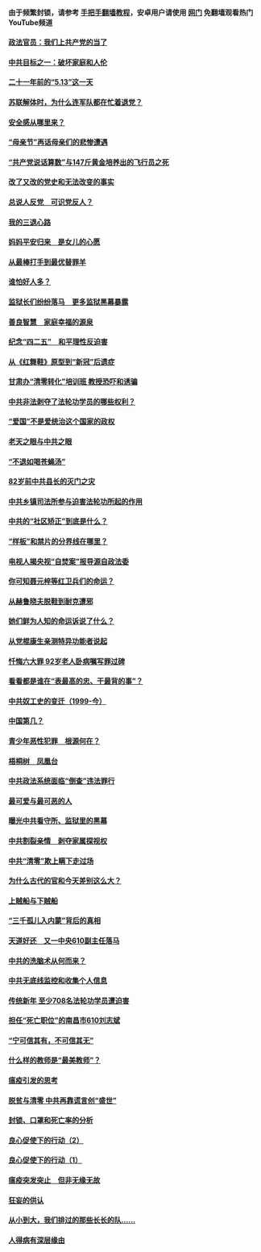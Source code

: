 #### 由于频繁封锁，请参考 [手把手翻墙教程](https://github.com/gfw-breaker/guides/wiki/)，安卓用户请使用 [网门](https://github.com/gfw-breaker/nogfw/blob/master/dl.md?t=05182101) 免翻墙观看热门YouTube频道 

#### [政法官员：我们上共产党的当了](../pages/19/425351.md?t=05182101) 

#### [中共目标之一：破坏家庭和人伦](../pages/19/424454.md?t=05182101) 

#### [二十一年前的“5.13”这一天](../pages/19/424814.md?t=05182101) 

#### [苏联解体时，为什么连军队都在忙着退党？](../pages/19/424335.md?t=05182101) 

#### [安全感从哪里来？](../pages/19/424336.md?t=05182101) 

#### [“母亲节”再话母亲们的悲惨遭遇](../pages/19/424234.md?t=05182101) 

#### [“共产党说话算数”与147斤黄金培养出的飞行员之死](../pages/19/424115.md?t=05182101) 

#### [改了又改的党史和无法改变的事实](../pages/19/424037.md?t=05182101) 

#### [总说人反党　可识党反人？](../pages/19/423820.md?t=05182101) 

#### [我的三退心路](../pages/19/423876.md?t=05182101) 

#### [妈妈平安归来　是女儿的心愿](../pages/19/423947.md?t=05182101) 

#### [从最棒打手到最优替罪羊](../pages/19/423819.md?t=05182101) 

#### [谁怕好人多？](../pages/19/423774.md?t=05182101) 

#### [监狱长们纷纷落马　更多监狱黑幕暴露](../pages/19/423787.md?t=05182101) 

#### [善良智慧　家庭幸福的源泉](../pages/19/423632.md?t=05182101) 

#### [纪念“四二五”　和平理性反迫害](../pages/19/423660.md?t=05182101) 

#### [从《红舞鞋》原型到“新冠”后遗症](../pages/19/423509.md?t=05182101) 

#### [甘肃办“清零转化”培训班 教授恐吓和诱骗](../pages/19/423498.md?t=05182101) 

#### [中共非法剥夺了法轮功学员的哪些权利？](../pages/19/423392.md?t=05182101) 

#### [“爱国”不是爱统治这个国家的政权](../pages/19/423029.md?t=05182101) 

#### [老天之眼与中共之眼](../pages/19/423378.md?t=05182101) 

#### [“不退如喝苍蝇汤”](../pages/19/423287.md?t=05182101) 

#### [82岁前中共县长的灭门之灾](../pages/19/423055.md?t=05182101) 

#### [中共乡镇司法所参与迫害法轮功所起的作用](../pages/19/423064.md?t=05182101) 

#### [中共的“社区矫正”到底是什么？](../pages/19/422870.md?t=05182101) 

#### [“样板”和禁片的分界线在哪里？](../pages/19/422704.md?t=05182101) 

#### [电视人揭央视“自焚案”报导源自政法委](../pages/19/422770.md?t=05182101) 

#### [你可知聂元梓等红卫兵们的命运？](../pages/19/422848.md?t=05182101) 

#### [从赫鲁晓夫脱鞋到耐克遭邪](../pages/19/422826.md?t=05182101) 

#### [她们鲜为人知的命运诉说了什么？](../pages/19/422754.md?t=05182101) 

#### [从党棍康生亲测特异功能者说起](../pages/19/422657.md?t=05182101) 

#### [忏悔六大罪 92岁老人卧病嘱写罪过碑](../pages/19/422750.md?t=05182101) 

#### [看看都是谁在“表最高的忠、干最背的事”？](../pages/19/422703.md?t=05182101) 

#### [中共奴工史的变迁（1999-今）](../pages/19/422656.md?t=05182101) 

#### [中国第几？](../pages/19/422496.md?t=05182101) 

#### [青少年恶性犯罪　根源何在？](../pages/19/422449.md?t=05182101) 

#### [梧桐树　凤凰台](../pages/19/422442.md?t=05182101) 

#### [中共政法系统面临“倒查”违法罪行](../pages/19/422497.md?t=05182101) 

#### [最可爱与最可恶的人](../pages/19/422448.md?t=05182101) 

#### [曝光中共看守所、监狱里的黑幕](../pages/19/422390.md?t=05182101) 

#### [中共割裂亲情　剥夺家属探视权](../pages/19/422364.md?t=05182101) 

#### [中共“清零”欺上瞒下走过场](../pages/19/422306.md?t=05182101) 

#### [为什么古代的官和今天差别这么大？](../pages/19/422228.md?t=05182101) 

#### [上贼船与下贼船](../pages/19/422276.md?t=05182101) 

#### [“三千孤儿入内蒙”背后的真相](../pages/19/422229.md?t=05182101) 

#### [天道好还　又一中央610副主任落马](../pages/19/422155.md?t=05182101) 

#### [中共的洗脑术从何而来？](../pages/19/422154.md?t=05182101) 

#### [中共无底线监控和收集个人信息](../pages/19/422039.md?t=05182101) 

#### [传统新年 至少708名法轮功学员遭迫害](../pages/19/421946.md?t=05182101) 

#### [担任“死亡职位”的南昌市610刘志斌](../pages/19/421957.md?t=05182101) 

#### [“宁可信其有，不可信其无”](../pages/19/421691.md?t=05182101) 

#### [什么样的教师是“最美教师”？](../pages/19/421755.md?t=05182101) 

#### [瘟疫引发的思考](../pages/19/421594.md?t=05182101) 

#### [脱贫与清零 中共再靠谎言创“盛世”](../pages/19/421590.md?t=05182101) 

#### [封锁、口罩和死亡率的分析](../pages/19/421495.md?t=05182101) 

#### [良心促使下的行动（2）](../pages/19/421361.md?t=05182101) 

#### [良心促使下的行动（1）](../pages/19/421302.md?t=05182101) 

#### [瘟疫突发突止　但非无缘无故](../pages/19/421281.md?t=05182101) 

#### [狂妄的供认](../pages/19/421199.md?t=05182101) 

#### [从小到大，我们排过的那些长长的队……](../pages/19/421243.md?t=05182101) 

#### [人得病有深层缘由](../pages/19/420864.md?t=05182101) 

